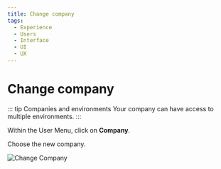 ```yaml
---
title: Change company
tags:
  - Experience
  - Users
  - Interface
  - UI
  - UX
---
```

# Change company

   ::: tip Companies and environments
   Your company can have access to multiple environments.
   :::

   Within the User Menu, click on **Company**.

   Choose the new company.

   ![Change Company](https://cdn.phishx.io/phishx-docs/images/phishx_ui_companies_01.webp)
